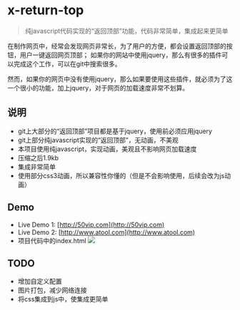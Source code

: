 x-return-top
===============

> 纯javascript代码实现的“返回顶部”功能，代码非常简单，集成起来更简单

在制作网页中，经常会发现网页非常长，为了用户的方便，都会设置返回顶部的按钮，用户一键返回网页顶部；
如果你的网站中使用jquery，那么有很多的插件可以完成这个工作，可以在git中搜索很多。

然而，如果你的网页中没有使用jquery，那么如果要使用这些插件，就必须为了这一个很小的功能，加上jquery，对于网页的加载速度非常不划算。

## 说明 ##

- git上大部分的“返回顶部”项目都是基于jquery，使用前必须应用jquery
- git上部分纯javascript实现的“返回顶部”，无动画，不美观
- 本项目使用纯javascript，实现动画，美观且不影响网页加载速度
- 压缩之后1.9kb
- 集成非常简单
- 使用部分css3动画，所以兼容性你懂的（但是不会影响使用，后续会改为js动画）

## Demo ##

 - Live Demo 1: [http://50vip.com](http://50vip.com)
 - Live Demo 2: [http://www.atool.com](http://www.atool.com)
 - 项目代码中的index.html
![](https://raw.githubusercontent.com/hustcc/x-return-top.js/master/screenshot/shot.gif)

## TODO ##

- 增加自定义配置
- 图片打包，减少网络连接
- 将css集成到js中，使集成更简单


